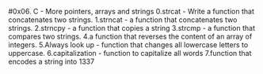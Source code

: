 #0x06. C - More pointers, arrays and strings
0.strcat - Write a function that concatenates two strings.
1.strncat - a function that concatenates two strings.
2.strncpy - a function that copies a string
3.strcmp - a function that compares two strings.
4.a function that reverses the content of an array of integers.
5.Always look up - function that changes all lowercase letters to uppercase.
6.capitalization - function to capitalize all words
7.function that encodes a string into 1337


